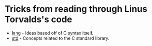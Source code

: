 Tricks from reading through Linus Torvalds's code
==================

* [lang](lang) - Ideas based off of C syntax itself.
* [std](std) - Concepts related to the C standard library.

